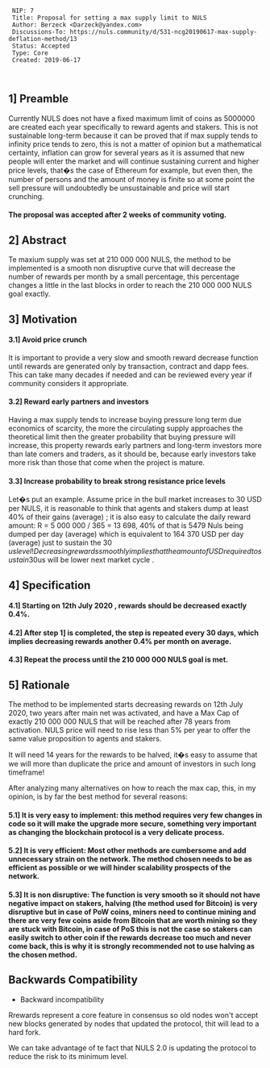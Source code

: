 ```
 NIP: 7
 Title: Proposal for setting a max supply limit to NULS
 Author: Berzeck <Darzeck@yandex.com>
 Discussions-To: https://nuls.community/d/531-ncg20190617-max-supply-deflation-method/13
 Status: Accepted
 Type: Core
 Created: 2019-06-17
 
 
```

## 1] Preamble

Currently NULS does not have a fixed maximum limit of coins as 5000000 are created each year specifically to reward agents and stakers. This is not sustainable long-term because it can be proved that if max supply tends to infinity price tends to zero, this is not  a matter of opinion but a mathematical certainty, inflation can grow for several years as it is assumed that new people will enter the market and will continue sustaining current and higher price levels, that�s the case of Ethereum for example, but even then, the number of persons and the amount of money is finite so at some point the sell pressure will undoubtedly be unsustainable and price will start crunching.

#### The proposal was accepted after 2 weeks of community voting.

## 2] Abstract

Te maxium supply was set at 210 000 000 NULS, the method to be implemented is a smooth non disruptive curve that will decrease the number of rewards per month by a small percentage, this percentage changes a little in the last blocks in order to reach the 210 000 000 NULS goal exactly.

## 3] Motivation

#### 3.1] Avoid price crunch  
It is important to provide a very slow and smooth reward decrease function until rewards are generated only by transaction, contract and dapp fees. This can take many decades if needed and can be reviewed every year if community considers it appropriate.


#### 3.2] Reward early partners and investors
Having a max supply tends to increase buying pressure long term due economics of scarcity, the more the circulating supply approaches the theoretical limit then the greater probability that buying pressure will increase, this property rewards early partners and long-term investors more than late comers and traders, as it should be, because early investors take more risk than those that come when the project is mature.

#### 3.3] Increase probability to break strong resistance price levels
Let�s put an example. Assume price in the bull market increases to 30 USD per NULS, it is reasonable to think that agents and stakers dump at least 40% of their gains (average) ; it is also easy to calculate the daily reward amount: R = 5 000 000 / 365 = 13 698, 40% of that is 5479 Nuls being dumped per day (average) which is equivalent to 164 370 USD per day (average) just to sustain the 30 $us level! Decreasing rewards smoothly implies that the amount of USD required to sustain 30$us will be lower next market cycle .

## 4] Specification

#### 4.1] Starting on 12th July 2020 , rewards should be decreased exactly 0.4%.

#### 4.2] After step 1] is completed, the step is repeated every 30 days, which implies decreasing rewards another 0.4% per month on average.

#### 4.3] Repeat the process until the 210 000 000 NULS goal is met. 

## 5] Rationale

The method to be implemented starts decreasing rewards on 12th July 2020, two years after main net was activated, and have a Max Cap of exactly 210 000 000 NULS that will be reached after 78 years from activation.
NULS price will need to rise less than 5% per year to offer the same value proposition to agents and stakers.

It will need 14 years for the rewards to be halved, it�s easy to assume that we will more than duplicate the price and amount of investors in such long timeframe!

After analyzing many  alternatives on how to reach the max cap, this, in my opinion,  is by far the best method for several reasons:

#### 5.1] It is very easy to implement: this method requires very few changes in code so it will make the upgrade more secure, something very important as  changing the blockchain protocol is a very delicate process.

#### 5.2] It is very efficient: Most other methods are cumbersome and add unnecessary strain on the network. The method chosen needs to be as efficient as possible or we will hinder scalability prospects of the network.  

#### 5.3] It is non disruptive: The function is very smooth so it should not have negative impact on stakers, halving (the method used for Bitcoin) is very disruptive but in case of PoW coins, miners need to continue mining and there are very few coins aside from Bitcoin that are worth mining so they are stuck with Bitcoin, in case of PoS this is not the case so stakers can easily switch to other coin if the rewards decrease too much and never come back, this is why it is strongly recommended not to use halving as the chosen method.


## Backwards Compatibility

* Backward incompatibility

Rrewards represent a core feature in consensus so old nodes won't accept new blocks generated by nodes that updated the protocol, thit will lead to a hard fork.

We can take advantage of te fact that NULS 2.0 is updating the protocol to reduce the risk to its minimum level.
